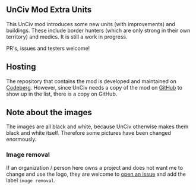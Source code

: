 ## UnCiv Mod Extra Units

This UnCiv mod introduces some new units (with improvements) and buildings. These include border hunters (which are only strong in their own territory) and medics. It is still a work in progress.

PR's, issues and testers welcome!

## Hosting
The repository that contains the mod is developed and maintained on [Codeberg](https://codeberg.org/mark22k/UnCiv-Extra-Units). However, since UnCiv needs a copy of the mod on [GitHub](https://github.com/marek22k/Extra-Units) to show up in the list, there is a copy on GitHub.

## Note about the images
The images are all black and white, because UnCiv otherwise makes them black and white itself. Therefore some pictures have been changed enormously.

### Image removal
If an organization / person here owns a project and does not want me to change and use the logo, they are welcome to [open an issue](https://codeberg.org/mark22k/UnCiv-Extra-Units/issues/issues/new) and add the label `image removal`.
